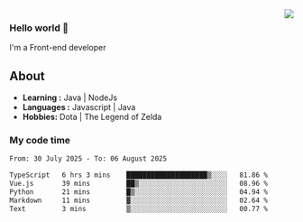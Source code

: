 <img align='right' src="https://github-readme-stats.vercel.app/api?username=jumodada&show_icons=true&theme=vue">

### Hello world 👋

I'm a Front-end developer 
    
## About
-  **Learning :** Java | NodeJs
-  **Languages :** Javascript | Java
-  **Hobbies:** Dota | The Legend of Zelda

### My code time

<!--START_SECTION:waka-->

```txt
From: 30 July 2025 - To: 06 August 2025

TypeScript   6 hrs 3 mins    ████████████████████▒░░░░   81.86 %
Vue.js       39 mins         ██▒░░░░░░░░░░░░░░░░░░░░░░   08.96 %
Python       21 mins         █▒░░░░░░░░░░░░░░░░░░░░░░░   04.94 %
Markdown     11 mins         ▓░░░░░░░░░░░░░░░░░░░░░░░░   02.64 %
Text         3 mins          ▒░░░░░░░░░░░░░░░░░░░░░░░░   00.77 %
```

<!--END_SECTION:waka-->
